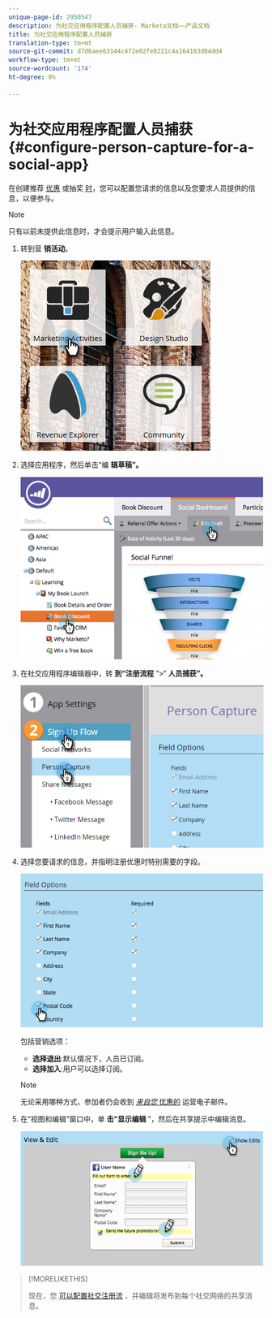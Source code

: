 ```yaml
---
unique-page-id: 2950547
description: 为社交应用程序配置人员捕获- Marketo文档——产品文档
title: 为社交应用程序配置人员捕获
translation-type: tm+mt
source-git-commit: d7d6aee63144c472e02fe0221c4a164183d04dd4
workflow-type: tm+mt
source-wordcount: '174'
ht-degree: 0%

---
```



# 为社交应用程序配置人员捕获 {#configure-person-capture-for-a-social-app}

在创建推荐 [优惠](../../../../product-docs/demand-generation/social/referral-offers/create-a-referral-offer.md) 或抽奖 [时](../../../../product-docs/demand-generation/social/sweepstakes/create-sweepstakes.md)，您可以配置您请求的信息以及您要求人员提供的信息，以便参与。

>[!NOTE]
>
>只有以前未提供此信息时，才会提示用户输入此信息。

1. 转到营 **销活动**。

   ![](assets/ma-2.png)

1. 选择应用程序，然后单击“编 **辑草稿”。**

   ![](assets/image2014-9-22-10-3a57-3a57.png)

1. 在社交应用程序编辑器中，转 **到“注册流程** ”>“ **人员捕获”。**

   ![](assets/three-1.png)

1. 选择您要请求的信息，并指明注册优惠时特别需要的字段。

   ![](assets/image2014-9-22-10-58-24.png)

   包括营销选项：

   * **选择退出**:默认情况下，人员已订阅。
   * **选择加入**:用户可以选择订阅。

   >[!NOTE]
   >
   >无论采用哪种方式，参加者仍会收到 [*来自您* 优惠的](../../../../product-docs/email-marketing/general/functions-in-the-editor/make-an-email-operational.md) 运营电子邮件。

1. 在“视图和编辑”窗口中，单 **击“显示编辑** ”，然后在共享提示中编辑消息。

   ![](assets/image2014-9-22-11-3a2-3a56.png)

>[!MORELIKETHIS]
>
>现在，您 [可以配置社交注册流](configure-social-sign-up-share-flow.md) ，并编辑将发布到每个社交网络的共享消息。


